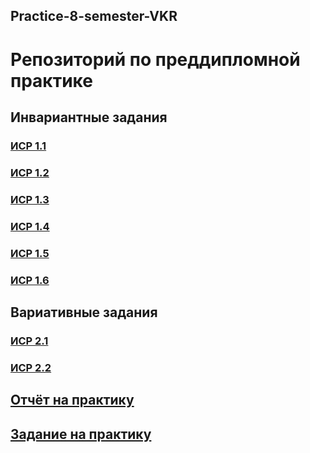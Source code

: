 ## Practice-8-semester-VKR
# **Репозиторий по преддипломной практике**

## **Инвариантные задания**

### **[ИСР 1.1](https://github.com/EgorChalapko/Practice-8-semester-VKR/blob/main/%D0%9F%D1%80%D0%B5%D0%B4%D0%B4%D0%B8%D0%BF%D0%BB%D0%BE%D0%BC%D0%BD%D0%B0%D1%8F%20%D0%BF%D1%80%D0%B0%D0%BA%D1%82%D0%B8%D0%BA%D0%B0.%20%D0%98%D0%A1%D0%A0%201.1.pdf)**

### **[ИСР 1.2](https://github.com/EgorChalapko/Practice-8-semester-VKR/blob/main/%D0%9F%D1%80%D0%B5%D0%B4%D0%B4%D0%B8%D0%BF%D0%BB%D0%BE%D0%BC%D0%BD%D0%B0%D1%8F%20%D0%BF%D1%80%D0%B0%D0%BA%D1%82%D0%B8%D0%BA%D0%B0%20%D0%98%D0%A1%D0%A0%201.2.pptx)**

### **[ИСР 1.3](https://github.com/EgorChalapko/Practice-8-semester-VKR/blob/main/%D0%9F%D1%80%D0%B5%D0%B4%D0%B4%D0%B8%D0%BF%D0%BB%D0%BE%D0%BC%D0%BD%D0%B0%D1%8F%20%D0%BF%D1%80%D0%B0%D0%BA%D1%82%D0%B8%D0%BA%D0%B0.%20%D0%98%D0%A1%D0%A0%201.3.pdf)**

### **[ИСР 1.4](https://github.com/EgorChalapko/Practice-8-semester-VKR/blob/main/%D0%9F%D1%80%D0%B5%D0%B4%D0%B4%D0%B8%D0%BF%D0%BB%D0%BE%D0%BC%D0%BD%D0%B0%D1%8F%20%D0%BF%D1%80%D0%B0%D0%BA%D1%82%D0%B8%D0%BA%D0%B0.%20%D0%98%D0%A1%D0%A0%201.4.pdf)**

### **[ИСР 1.5](https://github.com/EgorChalapko/Practice-8-semester-VKR/blob/main/%D0%9F%D1%80%D0%B5%D0%B4%D0%B4%D0%B8%D0%BF%D0%BB%D0%BE%D0%BC%D0%BD%D0%B0%D1%8F%20%D0%BF%D1%80%D0%B0%D0%BA%D1%82%D0%B8%D0%BA%D0%B0.%20%D0%98%D0%A1%D0%A0%201.5.pdf)**

### **[ИСР 1.6](https://github.com/EgorChalapko/Practice-8-semester-VKR/blob/main/%D0%9F%D1%80%D0%B5%D0%B4%D0%B4%D0%B8%D0%BF%D0%BB%D0%BE%D0%BC%D0%BD%D0%B0%D1%8F%20%D0%BF%D1%80%D0%B0%D0%BA%D1%82%D0%B8%D0%BA%D0%B0%20%D0%98%D0%A1%D0%A0%201.6.pdf)**

## **Вариативные задания**

### **[ИСР 2.1](https://github.com/EgorChalapko/Practice-8-semester-VKR/blob/main/%D0%9F%D1%80%D0%B5%D0%B4%D0%B4%D0%B8%D0%BF%D0%BB%D0%BE%D0%BC%D0%BD%D0%B0%D1%8F%20%D0%BF%D1%80%D0%B0%D0%BA%D1%82%D0%B8%D0%BA%D0%B0.%20%D0%92%D0%A1%D0%A0%202.1.pdf)**

### **[ИСР 2.2](https://github.com/EgorChalapko/Practice-8-semester-VKR/blob/main/%D0%9F%D1%80%D0%B5%D0%B4%D0%B4%D0%B8%D0%BF%D0%BB%D0%BE%D0%BC%D0%BD%D0%B0%D1%8F%20%D0%BF%D1%80%D0%B0%D0%BA%D1%82%D0%B8%D0%BA%D0%B0%20%D0%92%D0%A1%D0%A0%202.2.pdf)**

## **[Отчёт на практику](https://github.com/EgorChalapko/Practice-8-semester-VKR/blob/main/%D0%9E%D1%82%D1%87%D1%91%D1%82%20%D0%BF%D0%BE%20%D0%BF%D1%80%D0%B5%D0%B4%D0%B4%D0%B8%D0%BF%D0%BB%D0%BE%D0%BC%D0%BD%D0%BE%D0%B9%20%D0%BF%D1%80%D0%B0%D0%BA%D1%82%D0%B8%D0%BA%D0%B5.%20%D0%A7%D0%B0%D0%BB%D0%B0%D0%BF%D0%BA%D0%BE%20%D0%95.%20%D0%92..docx)**

## **[Задание на практику]()**
